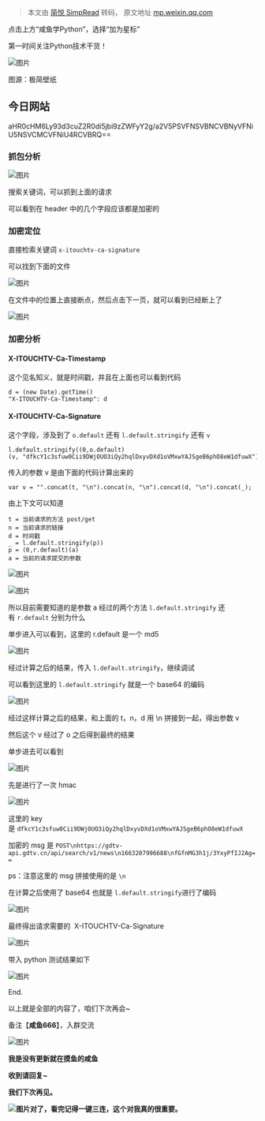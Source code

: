 > 本文由 [简悦 SimpRead](http://ksria.com/simpread/) 转码， 原文地址 [mp.weixin.qq.com](https://mp.weixin.qq.com/s/ufVgRQsEAiNXEJbB3Icm-A)

点击上方“咸鱼学Python”，选择“加为星标”

第一时间关注Python技术干货！

![图片](https://mmbiz.qpic.cn/mmbiz_png/jqCHqBaKLl1EjpvMJawicrfVtdEebUA2ibMAARaOuRUma2RtqlDRJiakAnZ9KicBAsUuyw3iafJWgGJWBJOzqtibjd2Q/640?wx_fmt=png&wxfrom=5&wx_lazy=1&wx_co=1)

图源：极简壁纸

今日网站
----

aHR0cHM6Ly93d3cuZ2R0di5jbi9zZWFyY2g/a2V5PSVFNSVBNCVBNyVFNiU5NSVCMCVFNiU4RCVBRQ==

### 抓包分析

![图片](https://mmbiz.qpic.cn/mmbiz_png/jqCHqBaKLl1EjpvMJawicrfVtdEebUA2ib7dTbTcpNhcicdiaToQ6sCSr4UcSTf8g3PnicgwJQiaUzsNNc7AuTjQ7jcg/640?wx_fmt=png&wxfrom=5&wx_lazy=1&wx_co=1)

搜索关键词，可以抓到上面的请求

可以看到在 header 中的几个字段应该都是加密的

### 加密定位

直接检索关键词 `x-itouchtv-ca-signature`

可以找到下面的文件

![图片](https://mmbiz.qpic.cn/mmbiz_png/jqCHqBaKLl1EjpvMJawicrfVtdEebUA2ibEBibbxiapj80scUHc1dlV58afVDN4C2ONh1wrNWryfE2bGKQQrrfQpbg/640?wx_fmt=png&wxfrom=5&wx_lazy=1&wx_co=1)

在文件中的位置上直接断点，然后点击下一页，就可以看到已经断上了

![图片](https://mmbiz.qpic.cn/mmbiz_png/jqCHqBaKLl1EjpvMJawicrfVtdEebUA2ibyxmZYLiaIIelO55Igduneicz5nvqPqw8wgSRPzMXcMUq0G4NfEOsszHw/640?wx_fmt=png&wxfrom=5&wx_lazy=1&wx_co=1)

### 加密分析

#### X-ITOUCHTV-Ca-Timestamp

这个见名知义，就是时间戳，并且在上面也可以看到代码

```
d = (new Date).getTime()  
"X-ITOUCHTV-Ca-Timestamp": d  

```

#### X-ITOUCHTV-Ca-Signature

这个字段，涉及到了 `o.default` 还有 `l.default.stringify` 还有 `v`

```
l.default.stringify((0,o.default)(v, "dfkcY1c3sfuw0Cii9DWjOUO3iQy2hqlDxyvDXd1oVMxwYAJSgeB6phO8eW1dfuwX"))  

```

传入的参数 v 是由下面的代码计算出来的

```
var v = "".concat(t, "\n").concat(n, "\n").concat(d, "\n").concat(_);  

```

由上下文可以知道

```
t = 当前请求的方法 post/get  
n = 当前请求的链接  
d = 时间戳  
_ = l.default.stringify(p))  
p = (0,r.default)(a)  
a = 当前的请求提交的参数  

```

![图片](https://mmbiz.qpic.cn/mmbiz_png/jqCHqBaKLl1EjpvMJawicrfVtdEebUA2ibxfS3yRFonbw6a5AmwKZRvfSUYftRs5jTB9jKRnF4KhNtqyn8SWTNlg/640?wx_fmt=png&wxfrom=5&wx_lazy=1&wx_co=1)

![图片](https://mmbiz.qpic.cn/mmbiz_png/jqCHqBaKLl1EjpvMJawicrfVtdEebUA2ibsj2gMpIxGGCOarpJiavH21ibjUVsFoSqCuNsyib8AuQz8yZkhYDiaB4Etw/640?wx_fmt=png&wxfrom=5&wx_lazy=1&wx_co=1)

所以目前需要知道的是参数 a 经过的两个方法 `l.default.stringify` 还有 `r.default` 分别为什么

单步进入可以看到，这里的 r.default 是一个 md5

![图片](https://mmbiz.qpic.cn/mmbiz_png/jqCHqBaKLl1EjpvMJawicrfVtdEebUA2ibIe8FAZc3PSBBwdZTWhOypTlm8BJjxxbtibD77A6EbwIf1FCuic9rvKzg/640?wx_fmt=png&wxfrom=5&wx_lazy=1&wx_co=1)

经过计算之后的结果，传入 `l.default.stringify`，继续调试

可以看到这里的 `l.default.stringify` 就是一个 base64 的编码

![图片](https://mmbiz.qpic.cn/mmbiz_png/jqCHqBaKLl1EjpvMJawicrfVtdEebUA2ib4arIHnQjSF9XDprgnpIbBAUicJC5GWQ65EQSSs169KBwfSItqSYxsGw/640?wx_fmt=png&wxfrom=5&wx_lazy=1&wx_co=1)

经过这样计算之后的结果，和上面的 t，n，d 用 \n 拼接到一起，得出参数 v

然后这个 v 经过了 o 之后得到最终的结果

单步进去可以看到

![图片](https://mmbiz.qpic.cn/mmbiz_png/jqCHqBaKLl1EjpvMJawicrfVtdEebUA2ibRly75v9a86duSyF40YCXLVZbrSQJAJcldH2Mydmr8lzM7V3SY8SRhQ/640?wx_fmt=png&wxfrom=5&wx_lazy=1&wx_co=1)

先是进行了一次 hmac

![图片](https://mmbiz.qpic.cn/mmbiz_png/jqCHqBaKLl1EjpvMJawicrfVtdEebUA2ib5THF9QVztrC2icNZxC7Bn0kQibH9ch25w8RcomqKTYGk4mfqNiafwKrBg/640?wx_fmt=png&wxfrom=5&wx_lazy=1&wx_co=1)

这里的 key 是 `dfkcY1c3sfuw0Cii9DWjOUO3iQy2hqlDxyvDXd1oVMxwYAJSgeB6phO8eW1dfuwX`

加密的 msg 是 `POST\nhttps://gdtv-api.gdtv.cn/api/search/v1/news\n1663207996688\nfGfnMG3h1j/3YxyPfIJ2Ag==`

ps：注意这里的 msg 拼接使用的是 `\n`

在计算之后使用了 base64 也就是 `l.default.stringify`进行了编码

![图片](https://mmbiz.qpic.cn/mmbiz_png/jqCHqBaKLl1EjpvMJawicrfVtdEebUA2ibtWraibSKicSmLAbjmsTYHmfH2XVHcSH1icr2vLJ8VV1w2JNoB4JyTA0aA/640?wx_fmt=png&wxfrom=5&wx_lazy=1&wx_co=1)

最终得出请求需要的  X-ITOUCHTV-Ca-Signature

![图片](https://mmbiz.qpic.cn/mmbiz_png/jqCHqBaKLl1EjpvMJawicrfVtdEebUA2iblVAo8SFXZazrHaMApRfpArRxzbgga4CfMD30nibQVpEyERAOhkfaYBQ/640?wx_fmt=png&wxfrom=5&wx_lazy=1&wx_co=1)

带入 python 测试结果如下

![图片](https://mmbiz.qpic.cn/mmbiz_png/jqCHqBaKLl1EjpvMJawicrfVtdEebUA2ib6L138FfO45o10aZicC8koH2X9ibiaTkV0Lq1PtLq6G7q3GyTDficia9c9PQ/640?wx_fmt=png&wxfrom=5&wx_lazy=1&wx_co=1)

End.

以上就是全部的内容了，咱们下次再会~

备注【**咸鱼666**】，入群交流

![图片](https://mmbiz.qpic.cn/mmbiz_png/jqCHqBaKLl1ADftrvicoANLfiafeUtj9AGQGXw3yzdC5XOGERnpXdIOlNxcedBuZr8IgBvbjv8rUtSDCjWkY2feQ/640?wx_fmt=png&wxfrom=5&wx_lazy=1&wx_co=1&retryload=1)

**我是没有更新就在摸鱼的咸鱼**

**收到请回复~**

**我们下次再见。**

**![图片](https://mmbiz.qpic.cn/mmbiz_jpg/LEFcpfxrbq5fK9vUs39YpMmibGNP8icE26M6zDibXkHibJDvjMqYsRWGkBzlIWd8aDwxrICyC8UV90q5gvqIQdBI2g/640?wx_fmt=jpeg&wxfrom=5&wx_lazy=1&wx_co=1)对了，看完记得一键三连，这个对我真的很重要。**